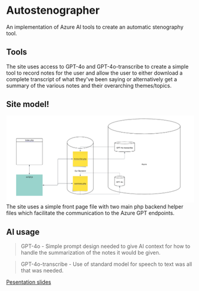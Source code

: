 # Autostenographer
An implementation of Azure AI tools to create an automatic stenography tool.

## Tools
The site uses access to GPT-4o and GPT-4o-transcribe to create a simple tool to record notes for the user and allow the user to either download a complete transcript of what they've been saying or alternatively get a summary of the various notes and their overarching themes/topics.

## Site model!
![Site diagram](/img/Autostenographer_diagram.png)
The site uses a simple front page file with two main php backend helper files which facilitate the communication to the Azure GPT endpoints.

## AI usage
>GPT-4o - Simple prompt design needed to give AI context for how to handle the summarization of the notes it would be given. 

>GPT-4o-transcribe - Use of standard model for speech to text was all that was needed.

[Pesentation slides](https://docs.google.com/presentation/d/13wBDnyquQsmke3Eg7WHBjDLYzlbjAbPZ1kzD3vXfPJk/edit?usp=sharing)
